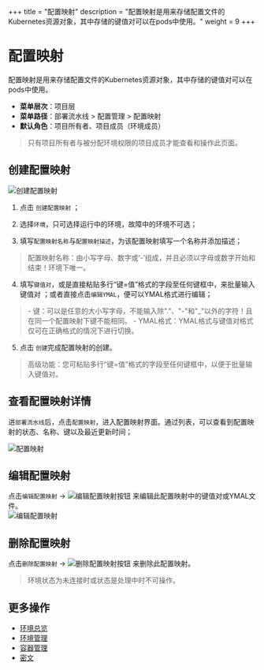 
+++
title = "配置映射"
description = "配置映射是用来存储配置文件的Kubernetes资源对象，其中存储的键值对可以在pods中使用。"
weight = 9
+++

# 配置映射

配置映射是用来存储配置文件的Kubernetes资源对象，其中存储的键值对可以在pods中使用。
    
  - **菜单层次**：项目层
  - **菜单路径**：部署流水线 > 配置管理 > 配置映射
  - **默认角色**：项目所有者、项目成员（环境成员）
<blockquote class="note">
只有项目所有者与被分配环境权限的项目成员才能查看和操作此页面。
</blockquote>

## 创建配置映射  
![创建配置映射](/docs/user-guide/deployment-pipeline/image/create-configmap.jpg)
 
 1. 点击 `创建配置映射` ；

 2. 选择`环境`，只可选择运行中的环境，故障中的环境不可选；

 3. 填写`配置映射名称`与`配置映射描述`，为该配置映射填写一个名称并添加描述；
 <blockquote class="warning"> 配置映射名称：由小写字母、数字或‘-’组成，并且必须以字母或数字开始和结束！环境下唯一。</blockquote>

 4. 填写`键值对`，或是直接粘贴多行“键=值”格式的字段至任何键框中，来批量输入键值对 ；或者直接点击`编辑YMAL`，便可以YMAL格式进行编辑； 
 <blockquote class="warning">   
  - 键：可以是任意的大小写字母，不能输入除"."、"-"和"_"以外的字符！且在同一个配置映射下键不能相同。  
  - YMAL格式：YMAL格式与键值对格式仅可在正确格式的情况下进行切换。
  </blockquote>  
 
 5. 点击 `创建`完成配置映射的创建。  
<blockquote class="note">
  高级功能：您可粘贴多行“键=值”格式的字段至任何键框中，以便于批量输入键值对。
</blockquote>


## 查看配置映射详情
 进`部署流水线`后，点击`配置映射`，进入配置映射界面。通过列表，可以查看到配置映射的状态、名称、键以及最近更新时间；
 
  ![配置映射](/docs/user-guide/deployment-pipeline/image/configmap.png)  
  
## 编辑配置映射
点击`编辑配置映射` → ![编辑配置映射按钮](/docs/user-guide/deployment-pipeline/image/update_env_button.png) 来编辑此配置映射中的键值对或YMAL文件。  
![编辑配置映射](/docs/user-guide/deployment-pipeline/image/edit-configmap.jpg)  

## 删除配置映射

点击`删除配置映射` → ![删除配置映射按钮](/docs/user-guide/deployment-pipeline/image/del_net_button.png) 来删除此配置映射。

<blockquote class="note">
  环境状态为未连接时或状态是处理中时不可操作。
</blockquote>


## 更多操作
- [环境总览](../environments-overview)
- [环境管理](../environment-pipeline)
- [容器管理](../container)
- [密文](../secret)



